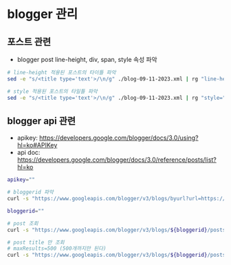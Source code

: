 # blogger 관리

## 포스트 관련

- blogger post line-height, div, span, style 속성 파악

```bash
# line-height 적용된 포스트의 타이틀 파악
sed -e "s/<title type='text'>/\n/g" ./blog-09-11-2023.xml | rg "line-height" | sed -e "s/<\/title>.*//g"

# style 적용된 포스트의 타일틀 파악
sed -e "s/<title type='text'>/\n/g" ./blog-09-11-2023.xml | rg "style=" | sed -e "s/<\/title>.*//g"
```

## blogger api 관련

- apikey: <https://developers.google.com/blogger/docs/3.0/using?hl=ko#APIKey>
- api doc: <https://developers.google.com/blogger/docs/3.0/reference/posts/list?hl=ko>

```bash
apikey=""

# bloggerid 파악
curl -s "https://www.googleapis.com/blogger/v3/blogs/byurl?url=https://yoonbh2714.blogspot.com&key=${apikey}"

bloggerid=""

# post 조회
curl -s "https://www.googleapis.com/blogger/v3/blogs/${bloggerid}/posts?key=${apikey}"

# post title 만 조회
# maxResults=500 (500개까지만 된다)
curl -s "https://www.googleapis.com/blogger/v3/blogs/${bloggerid}/posts?key=${apikey}&maxResults=500" | jq ".items[].title"
```

